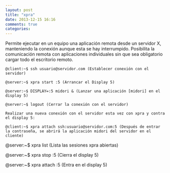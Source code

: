 ```yaml
---
layout: post
title: "xpra"
date: 2013-12-15 16:16
comments: true
categories: 
---
```

Permite ejecutar en un equipo una aplicación remota desde un servidor X, manteniendo la conexión aunque esta se hay interrumpido. Posibilita la comunicación remota con aplicaciones individuales sin que sea obligatorio cargar todo el escritorio remoto.

	@client:~$ ssh usuario@servidor.com (Establecer conexión con el servidor)

	@server:~$ xpra start :5 (Arrancar el Display 5)

	@server:~$ DISPLAY=:5 midori & (Lanzar una aplicación [midori] en el display 5)

	@server:~$ logout (Cerrar la conexión con el servidor)

	Realizar una nueva conexión con el servidor esta vez con xpra y contra el display 5:

	@client:~$ xpra attach ssh:usuario@servidor.com:5 (Después de entrar la contraseña, se abrirá la aplicación midori del servidor en el cliente)

@server:~$ xpra list (Lista las sesiones xpra abiertas)

@server:~$ xpra stop :5 (Cierra el display 5)

@server:~$ xpra attach :5 (Entra en el display 5)

